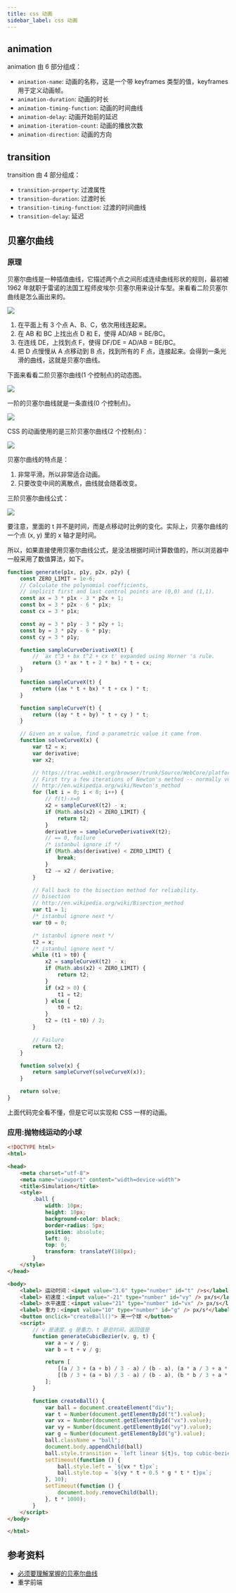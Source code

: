 ```yaml
---
title: css 动画
sidebar_label: css 动画
---
```


## animation

animation 由 6 部分组成：

- `animation-name`: 动画的名称，这是一个带 keyframes 类型的值，keyframes 用于定义动画帧。
- `animation-duration`: 动画的时长
- `animation-timing-function`: 动画的时间曲线
- `animation-delay`: 动画开始前的延迟
- `animation-iteration-count`: 动画的播放次数
- `animation-direction`: 动画的方向

## transition

transition 由 4 部分组成：

- `transition-property`: 过渡属性
- `transition-duration`: 过渡时长
- `transition-timing-function`: 过渡的时间曲线
- `transition-delay`: 延迟

## 贝塞尔曲线

### 原理

贝塞尔曲线是一种插值曲线，它描述两个点之间形成连续曲线形状的规则，最初被 1962 年就职于雷诺的法国工程师皮埃尔·贝塞尔用来设计车型。来看看二阶贝塞尔曲线是怎么画出来的。

![](/img/css/animation/1.jpg)

1. 在平面上有 3 个点 A、B、C，依次用线连起来。
2. 在 AB 和 BC 上找出点 D 和 E，使得 AD/AB = BE/BC。
3. 在连线 DE，上找到点 F，使得 DF/DE = AD/AB = BE/BC。
4. 把 D 点慢慢从 A 点移动到 B 点，找到所有的 F 点，连接起来。会得到一条光滑的曲线，这就是贝塞尔曲线。

下面来看看二阶贝塞尔曲线(1 个控制点)的动态图。

![](/img/css/animation/2.png)

一阶的贝塞尔曲线就是一条直线(0 个控制点)。

![](/img/css/animation/4.webp)

CSS 的动画使用的是三阶贝塞尔曲线(2 个控制点)：

![](/img/css/animation/3.png)

贝塞尔曲线的特点是：

1. 非常平滑。所以非常适合动画。
2. 只要改变中间的离散点，曲线就会随着改变。

三阶贝塞尔曲线公式：

![](/img/css/animation/5.png)

要注意，里面的 t 并不是时间，而是点移动时比例的变化。实际上，贝塞尔曲线的一个点 (x, y) 里的 x 轴才是时间。

所以，如果直接使用贝塞尔曲线公式，是没法根据时间计算数值的，所以浏览器中一般采用了数值算法，如下。

```js
function generate(p1x, p1y, p2x, p2y) {
    const ZERO_LIMIT = 1e-6;
    // Calculate the polynomial coefficients,
    // implicit first and last control points are (0,0) and (1,1).
    const ax = 3 * p1x - 3 * p2x + 1;
    const bx = 3 * p2x - 6 * p1x;
    const cx = 3 * p1x;

    const ay = 3 * p1y - 3 * p2y + 1;
    const by = 3 * p2y - 6 * p1y;
    const cy = 3 * p1y;

    function sampleCurveDerivativeX(t) {
        // `ax t^3 + bx t^2 + cx t' expanded using Horner 's rule.
        return (3 * ax * t + 2 * bx) * t + cx;
    }

    function sampleCurveX(t) {
        return ((ax * t + bx) * t + cx ) * t;
    }

    function sampleCurveY(t) {
        return ((ay * t + by) * t + cy ) * t;
    }

    // Given an x value, find a parametric value it came from.
    function solveCurveX(x) {
        var t2 = x;
        var derivative;
        var x2;

        // https://trac.webkit.org/browser/trunk/Source/WebCore/platform/animation
        // First try a few iterations of Newton's method -- normally very fast.
        // http://en.wikipedia.org/wiki/Newton's_method
        for (let i = 0; i < 8; i++) {
            // f(t)-x=0
            x2 = sampleCurveX(t2) - x;
            if (Math.abs(x2) < ZERO_LIMIT) {
                return t2;
            }
            derivative = sampleCurveDerivativeX(t2);
            // == 0, failure
            /* istanbul ignore if */
            if (Math.abs(derivative) < ZERO_LIMIT) {
                break;
            }
            t2 -= x2 / derivative;
        }

        // Fall back to the bisection method for reliability.
        // bisection
        // http://en.wikipedia.org/wiki/Bisection_method
        var t1 = 1;
        /* istanbul ignore next */
        var t0 = 0;

        /* istanbul ignore next */
        t2 = x;
        /* istanbul ignore next */
        while (t1 > t0) {
            x2 = sampleCurveX(t2) - x;
            if (Math.abs(x2) < ZERO_LIMIT) {
                return t2;
            }
            if (x2 > 0) {
                t1 = t2;
            } else {
                t0 = t2;
            }
            t2 = (t1 + t0) / 2;
        }

        // Failure
        return t2;
    }

    function solve(x) {
        return sampleCurveY(solveCurveX(x));
    }

    return solve;
}
```

上面代码完全看不懂，但是它可以实现和 CSS 一样的动画。

### 应用:抛物线运动的小球

```html
<!DOCTYPE html>
<html>

<head>
    <meta charset="utf-8">
    <meta name="viewport" content="width=device-width">
    <title>Simulation</title>
    <style>
        .ball {
            width: 10px;
            height: 10px;
            background-color: black;
            border-radius: 5px;
            position: absolute;
            left: 0;
            top: 0;
            transform: translateY(180px);
        }
    </style>
</head>

<body>
    <label> 运动时间：<input value="3.6" type="number" id="t" />s</label><br />
    <label> 初速度：<input value="-21" type="number" id="vy" /> px/s</label><br />
    <label> 水平速度：<input value="21" type="number" id="vx" /> px/s</label><br />
    <label> 重力：<input value="10" type="number" id="g" /> px/s²</label><br />
    <button onclick="createBall()"> 来一个球 </button>
    <script>
        // v 是速度、g 是重力、t 是总时间，返回值是
        function generateCubicBezier(v, g, t) {
            var a = v / g;
            var b = t + v / g;

            return [
                [(a / 3 + (a + b) / 3 - a) / (b - a), (a * a / 3 + a * b * 2 / 3 - a * a) / (b * b - a * a)],
                [(b / 3 + (a + b) / 3 - a) / (b - a), (b * b / 3 + a * b * 2 / 3 - a * a) / (b * b - a * a)]
            ];
        }

        function createBall() {
            var ball = document.createElement("div");
            var t = Number(document.getElementById("t").value);
            var vx = Number(document.getElementById("vx").value);
            var vy = Number(document.getElementById("vy").value);
            var g = Number(document.getElementById("g").value);
            ball.className = "ball";
            document.body.appendChild(ball)
            ball.style.transition = `left linear ${t}s, top cubic-bezier(${generateCubicBezier(vy, g, t)}) ${t}s`;
            setTimeout(function () {
                ball.style.left = `${vx * t}px`;
                ball.style.top = `${vy * t + 0.5 * g * t * t}px`;
            }, 10);
            setTimeout(function () {
                document.body.removeChild(ball);
            }, t * 1000);
        }
    </script>
</body>

</html>
```

## 参考资料

- [必须要理解掌握的贝塞尔曲线](https://www.jianshu.com/p/0c9b4b681724)
- 重学前端